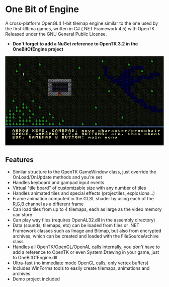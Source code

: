 # One Bit of Engine
A cross-platform OpenGL4 1-bit tilemap engine similar to the one used by the first Ultima games, written in C# (.NET Framework 4.5) with OpenTK. Released under the GNU General Public License.

- **Don't forget to add a NuGet reference to OpenTK 3.2 in the OneBitOfEngine project**

![Preview images](Preview.gif)

## Features
- Similar structure to the OpenTK GameWindow class, just override the OnLoad/OnUpdate methods and you're set
- Handles keyboard and gampad input events
- Virtual "tile board" of customizable size with any number of tiles
- Handles animated tiles and special effects (projectiles, explosions...)
- Frame animation computed in the GLSL shader by using each of the R,G,B channel as a different frame
- Can load tiles from up to 4 tilemaps, each as large as the video memory can store
- Can play way files (requires OpenAL32.dll in the assembly directory)
- Data (sounds, tilemaps, etc) can be loaded from files or .NET Framework classes such as Image and Bitmap, but also from encrypted archives, which can be created and loaded with the FileSourceArchive class
- Handles all OpenTK/OpenGL/OpenAL calls internally, you *don't* have to add a reference to OpenTK or even System.Drawing in your game, just to OneBitOfEngine.dll
- Ultra-fast (no immediate mode OpenGL calls, only vertex buffers)
- Includes WinForms tools to easily create tilemaps, animations and archives
- Demo project included

